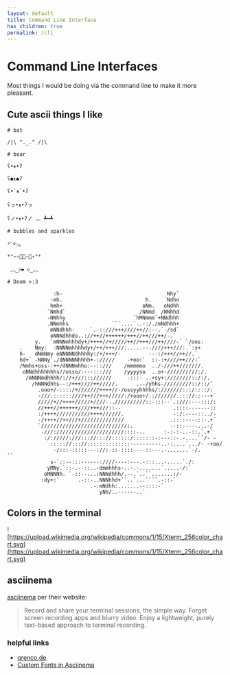 ```yaml
---
layout: default
title: Command Line Interface
has_children: true
permalink: /cli
---
```


# Command Line Interfaces
Most things I would be doing via the command line to make it more pleasant.

## Cute ascii things I like

```text
# bat

/|\ ^._.^ /|\

# bear

ʕ•ᴥ•ʔ

ʕ⚈ᴥ⚈ʔ

ʕ•`ᴥ´•ʔ

ʕっ•ᴥ•ʔっ

ʕノ•ᴥ•ʔノ ︵ ┻━┻

# bubbles and sparkles

°ﾟº❍｡

*°˖✧ﾟ・✧ﾟ˖°*

 ︵‿୨❤ ୧‿︵

# Doom >:3

               :h-                                  Nhy`
              -mh.                           h.    `Ndho
              hmh+                          oNm.   oNdhh
             `Nmhd`                        /NNmd  /NNhhd
             -NNhhy                      `hMNmmm`+NNdhhh
             .NNmhhs              ```....`..-:/./mNdhhh+
              mNNdhhh-     `.-::///+++////++//:--.`-/sd`
              oNNNdhhdo..://++//++++++/+++//++///++/-.`
         y.   `mNNNmhhhdy+/++++//+/////++//+++///++////-` `/oos:
    .    Nmy:  :NNNNmhhhhdy+/++/+++///:.....--:////+++///:.`:s+
    h-   dNmNmy oNNNNNdhhhhy:/+/+++/-         ---:/+++//++//.`
    hd+` -NNNy`./dNNNNNhhhh+-://///    -+oo:`  ::-:+////++///:`
    /Nmhs+oss-:++/dNNNmhho:--::///    /mmmmmo  ../-///++///////.
     oNNdhhhhhhhs//osso/:---:::///    /yyyyso  ..o+-//////////:/.
      /mNNNmdhhhh/://+///::://////     -:::- ..+sy+:////////::/:/.
        /hNNNdhhs--:/+++////++/////.      ..-/yhhs-/////////::/::/`
          .ooo+/-::::/+///////++++//-/ossyyhhhhs/:///////:::/::::/:
          -///:::::::////++///+++/////:/+ooo+/::///////.::://::---+`
          /////+//++++/////+////-..//////////::-:::--`.:///:---:::/:
          //+++//++++++////+++///::--                 .::::-------::
          :/++++///////////++++//////.                -:/:----::../-
          -/++++//++///+//////////////               .::::---:::-.+`
          `////////////////////////////:.            --::-----...-/
           -///://////////////////////::::-..      :-:-:-..-::.`.+`
            :/://///:///::://::://::::::/:::::::-:---::-.-....``/- -
              ::::://::://::::::::::::::----------..-:....`.../- -+oo/
               -/:::-:::::---://:-::-::::----::---.-.......`-/.      ``
              s-`::--:::------:////----:---.-:::...-.....`./:
             yMNy.`::-.--::..-dmmhhhs-..-.-.......`.....-/:`
            oMNNNh. `-::--...:NNNdhhh/.--.`..``.......:/-
           :dy+:`      .-::-..NNNhhd+``..`...````.-::-`
                           .-:mNdhh:.......--::::-`
                              yNh/..------..`

```

## Colors in the terminal

![https://upload.wikimedia.org/wikipedia/commons/1/15/Xterm_256color_chart.svg](https://upload.wikimedia.org/wikipedia/commons/1/15/Xterm_256color_chart.svg)

## asciinema
[asciinema](https://asciinema.org/) per their website:

> Record and share your terminal sessions, the simple way.
> Forget screen recording apps and blurry video. Enjoy a lightweight, purely text-based approach to terminal recording.

### helpful links
- [qrenco.de](https://asciinema.org/a/123683)
- [Custom Fonts in Asciinema](https://www.tonylykke.com/posts/2018/06/18/custom-fonts-in-asciinema/)
